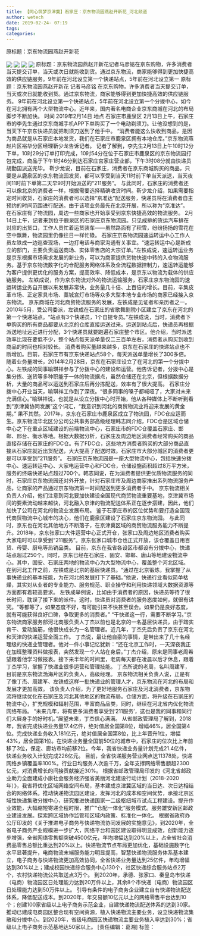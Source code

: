 ```yaml
---
title: 【同心筑梦京津冀】石家庄：京东物流园燕赵开新花_河北频道
author: wetech
date: 2019-02-24- 07:19
tags: 
categories: 
---
```

原标题：京东物流园燕赵开新花
<!-- more -->
                
<img align="center" border="0" src="http://p0.ifengimg.com/a/2019_09/f7786ec1c0ad9f5_size871_w657_h493.png" />
                
<img align="center" border="0" src="http://p1.ifengimg.com/a/2019_09/2a4332e431923c1_size942_w657_h496.png" />
            
<img align="center" border="0" src="http://p3.ifengimg.com/a/2019_09/9ba4b3e1bd84d08_size430_w660_h492.png" />
<img align="center" border="0" src="http://p2.ifengimg.com/a/2016/0810/204c433878d5cf9size1_w16_h16.png" />
原标题：京东物流园燕赵开新花记者马彦铭在京东购物，许多消费者当天提交订单，当天或次日就能收到货。通过京东物流，商家能够得到更加快捷高效的供应链服务。9年前在河北设立第一个快递站点，5年前在河北设立第一
原标题：京东物流园燕赵开新花
记者马彦铭
在京东购物，许多消费者当天提交订单，当天或次日就能收到货。通过京东物流，商家能够得到更加快捷高效的供应链服务。
9年前在河北设立第一个快递站点，5年前在河北设立第一个分拨中心，如今在河北拥有两个大型物流中心。近年来，国内著名电商企业京东商城在河北的布局脚步不断加快。
时间
2019年2月14日
地点
石家庄市鹿泉区
2月13日上午，石家庄市的李先生通过京东商城手机APP下单购买了一个电动剃须刀。让他没想到的是，当天下午京东快递员就把剃须刀送到了他手中。
“消费者能这么快收到商品，是因为商品就是从石家庄本地发货，我们在石家庄市鹿泉区拥有本地仓库。”京东物流燕赵片区裕华分区经理靳少龙告诉记者。
记者了解到，李先生2月13日上午10时12分下单，10时29分订单打印完成，10时54分在位于石家庄市鹿泉区的京东物流园打包完成，商品于下午1时46分到达石家庄宫家庄营业部，下午3时08分就由快递员胡勤国派送完毕。
靳少龙说，目前在石家庄，消费者在京东商城购买的商品，只要是从鹿泉区的京东物流园发货，都可以享受到当天11时前下单当天派送，当天夜间11时前下单第二天早9时开始派送的“211服务”。
与此同时，石家庄的消费者还可以像北京的消费者一样，根据需要选择精确收货时间。靳少龙介绍，如果需要指定时间收货，石家庄的消费者可以选择“京准达”配送服务，快递员将在消费者自主预约的时间范围进行配送。由于该项业务最先在北京开展，所以称为“京准达”。
在石家庄有了物流园，周边一些商家也开始享受到京东快捷高效的物流服务。
2月14日上午，记者来到位于鹿泉区的石家庄京东物流园。只见成排的货运汽车排在对应的出货口，工作人员忙着运货装车——虽然路面有了积雪，纷纷扬扬的雪花在空中飘舞，物流园里仍像往日一样忙碌。
石家庄京东物流园速运转运中心工作人员左铁成一边巡查现场，一边打电话与商家沟通有关事宜。“速运转运中心是新成立的部门，主要负责运送商场、实体零售店的大宗订单。”左铁成说，速运转运业务是京东根据市场需求发展的新业务，可以为商家提供货物快速中转的入仓物流服务。基于京东物流数字化的仓配服务网络体系及全流程数据控制力，速运转运能够为客户提供更优化的服务方案，提高效率、降低成本，是京东以物流为载体的供应链服务。
左铁成说，作为京东物流对外的物流运输服务，石家庄京东物流园的速运转运业务自开展以来发展非常快，业务量几十倍、上百倍的增长。目前，辛集皮革市场、正定家具市场、藁城宫灯市场等众多大型本地专业市场的商家已经接入京东物流。
京东商城在河北商贸物流服务的发展，左铁成是见证者和亲历者之一。
2010年5月，受公司委派，左铁成在石家庄的省歌舞剧院小区建立了京东在河北的第一个快递站点。“站点有3个快递员，1个自提专员。”左铁成说，当时，消费者下单购买的所有商品都要从北京的仓库直接运送过来。运送到站点后，快递员再根据派送地址远近进行分配，3个快递员就要跑遍石家庄整个市区。他介绍，当时派送效率比现在要低不少，整个站点每天派单量仅二三百单左右，消费者从购买到收到商品的时间也相对较长。
消费者购买量越来越多，京东在石家庄的快递站点也不断增加。目前，石家庄市有京东快递站点58个，每天派送单量增长了300多倍。
随着业务量增长，2014年2月28日，京东在石家庄设立了在河北的第一个分拨中心。左铁成的同事喻琪祥参与了分拨中心的建设和运营。他告诉记者，分拨中心是集分拣、送货等多种职能于一体的物流据点，虽然仓储还在北京，但根据数据分析，大量的商品可以运送到石家庄后再分拣配送，效率有了很大提高。
石家庄分拨中心开业当天，喻琪祥工作到了深夜。“很多同事的嗓子都喊哑了，大家对未来充满信心。”喻琪祥说，也就是从设立分拨中心时开始，他从各种媒体上不断听到看到“京津冀协同发展”这个词汇，“我意识到河北的商贸物流业将迎来发展的黄金期。”
果不其然。2017年，京东在石家庄市鹿泉区成立了物流园，FDC仓应运而生。京东物流华北区分公司公共事务部高级经理韩志同介绍，FDC仓是区域仓储中心之下在重点区域建设的前端物流中心，石家庄市的FDC仓覆盖石家庄、邯郸、邢台、衡水等地。根据大数据分析，石家庄及周边地区消费者经常购买的商品直接存储在石家庄的FDC仓。有了FDC仓，这些地方消费者购买的大部分商品直接从石家庄就近出货配送，大大提高了配送时效。石家庄市大部分城区的消费者更是可以享受到“211服务”。
石家庄京东物流园是一座大型物流中心，包括快速分拨中心、速运转运中心、大家电运营中心和FDC仓，仓储设施面积超过8万平方米，服务的终端快递站点超过700个。韩志同说，在为消费者提供更优质物流服务的同时，石家庄京东物流园还对外开放，针对石家庄市及周边商家推出系列物流服务产品，让商家的产品通过京东物流第一时间配送到更多消费者手中。
京东物流相关负责人介绍，他们注意到河北要加快建设全国现代商贸物流重要基地，京津冀市场间的要素流动越来越快，河北融入京津的物流配送体系正在逐步搭建，因此，他们加快了公司在河北的物流业发展布局。
鉴于石家庄市的区位优势和要打造全国现代商贸物流中心城市的决心，他们在鹿泉区建设了石家庄京东物流园。
与此同时，京东也在河北其他地方不断落子，在京津冀区域的商贸物流服务能力不断提升。2018年，京东张家口大件运营中心正式开仓，张家口及周边地区消费者购买大家电时可以享受到“211服务”。京东张家口城市仓也正式开放，该仓覆盖日用百货、母婴、厨电等热销品类。
目前，京东在我省各设区市都设有分拨中心，快递站点超过250个。同时，京东已经在石家庄、固安、邯郸、唐山等地建设物流中心。其中，固安、石家庄两地的物流中心为大型物流中心，覆盖整个河北区域。
在到河北工作之前，左铁成是北京的基层快递员。“通过在北京锻炼，我掌握了从事快递业的基本技能，为在河北的发展打下了基础。”他说，快递行业看似简单枯燥，其实对从业者的专业能力、服务规范、职业操守和利用快递领域大数据资源等方面都有着较高要求。
左铁成举例说，比如由于消费者的原因，快递员等待了很长时间，耽误了接下来的派件。这时，快递员对消费者的服务态度如何，就很有讲究。“等都等了，如果态度不好，有可能引来不快甚至误会。如果仍是良好态度，就有可能获得良好口碑，争取更多的消费者。”
“干快递这一行，需要不断学习。”京东物流商家服务部河北商服负责人丁杰以前也是北京的一名基层快递员，由于踏实肯干、爱动脑筋，他很快成长为一名管理者。近几年，丁杰先后负责了京东在河北和天津的快递运营全面工作。
丁杰说，最让他自豪的事情，是带出来了几十名经理级的快递业管理者。他对一件小事记忆犹新：“还在北京工作时，一天深夜我正在加班整理资料做报表，突然发现一个人站在身后。”丁杰介绍，原来是同事老周希望跟着他学习做报表。接下来半年的时间里，老周每天都在凌晨以后才休息，跟着丁杰学习，掌握了快递业很多运营和管理技能。
丁杰所说的老周，名叫周建军，目前是京东物流渤海片区的负责人，高级经理。
京东物流相关负责人说，正是有了像丁杰、周建军、左铁成这样一批快递业的管理人才，京东物流在河北的布局和发展才更加高效。
该负责人介绍，为了更好地服务石家庄及河北消费者，京东物流将继续优化在石家庄及河北其他地区的物流布局。仓储方面，将升级在石家庄的物流中心，扩充规模和辐射范围，丰富商品品类，同时，继续在河北省内优化物流网络布局。
“未来几年，将有更多消费者享受到‘211服务’，这也是我的同事和同行们大展身手的好时机。”展望未来，丁杰信心满满。
从省邮政管理局了解到，2018年，我省完成快递业务量17.4亿件，绝对值居全国第8位，增幅46%，居全国第4位。完成快递业务收入181亿元，绝对值居全国第8位，比上年晋升1位，增幅43%，居全国第1位。在快递业务量全国前50位的城市中，石家庄的位次比上年前移了3位，保定、廊坊市均前移2位。今年，我省快递业务量计划完成21.4亿件，快递业务收入计划完成226亿元。
目前，全省快递服务营业网点达11378处，快递网络乡镇覆盖率100%。行业日均服务人次逾千万，全年支撑网络零售额超2300亿元，对消费增长的间接贡献接近30%。
根据省邮政管理局印发的《河北省邮政业助力全面建成小康社会服务经济强省美丽河北建设行动计划（2018-2020年）》，我省将优化区域网络空间布局，基本建成京津冀区域的当日达、次日达相结合的网络体系。推动快递物流园区建设，发挥河北的成本和空间优势，承接北京区域性快递集散分拨中心，研究推进快递国家一二级枢纽城市试点工程建设。提升作业效能，大幅缩短寄递全程时限，推广“仓配一体化”服务模式。服务雄安新区邮政业建设发展。探索跨区域协作监管和区域内政策、标准化一体化。
根据省政府办公厅印发的《关于推进电子商务与快递物流协同发展的实施意见》，到2020年，全省电子商务产业规模进一步扩大，网络平台和园区建设取得明显成效，创新能力逐步增强，全省网络零售额突破4500亿元，年均增幅达到20%以上，占全省社会消费品零售总额比重达到20%以上。快递物流节点布局更加优化，基础设施数字化水平显著提升，电商物流末端服务能力明显提高，智慧快递物流服务体系基本建立，电子商务与快递物流更加高效协同，全省快递业务量达到25亿件，年均增幅达到30%以上；建成校园快递综合服务中心130个，社区快递综合服务站点2万个，农村快递物流公共取送点3万个。
到2020年，承德、张家口、秦皇岛市快递（电商）物流园区日处理能力达到20万件以上，其余8个市快递（电商）物流园区日处理能力达到50万件以上。
引导有条件的电子商务企业建立自有快递物流配送体系，降低配送成本。到2020年，年交易额10亿元以上的网络零售平台达到10个；创建100家省级以上电子商务示范企业，自建快递物流配送体系的达到30家。
推动已建成电商园区整合现有空间资源，植入快递物流主要业务，设立快递物流集散和分拨中心。到2020年，省级电商园区快递物流主要业务植入率达到30%；省级以上电子商务示范基地达50家以上。
[责任编辑：葛湘]
标签：
 
 
             
